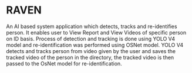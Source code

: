 # RAVEN
An AI based system application which detects, tracks and re-identifies person. It enables user to View Report and View Videos of specific person on ID basis. Process of detection and tracking is done using YOLO V4 model and re-identification was performed using OSNet model.
YOLO V4 detects and tracks person from video given by the user and saves the tracked video of the person in the directory, the tracked video is then passed to the OsNet model for re-identification.

